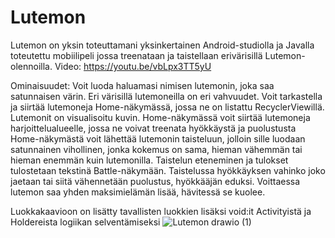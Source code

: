 # Lutemon

Lutemon on yksin toteuttamani yksinkertainen Android-studiolla ja Javalla toteutettu mobiilipeli jossa treenataan ja taistellaan erivärisillä Lutemon-olennoilla.
Video: https://youtu.be/vbLpx3TT5yU

Ominaisuudet:
Voit luoda haluamasi nimisen lutemonin, joka saa satunnaisen värin. Eri värisillä lutemoneilla on eri vahvuudet.
Voit tarkastella ja siirtää lutemoneja Home-näkymässä, jossa ne on listattu RecyclerViewillä. Lutemonit on visualisoitu kuvin.
Home-näkymässä voit siirtää lutemoneja harjoittelualueelle, jossa ne voivat treenata hyökkäystä ja puolustusta
Home-näkymästä voit lähettää lutemonin taisteluun, jolloin sille luodaan satunnainen vihollinen, 
jonka kokemus on sama, hieman vähemmän tai hieman enemmän kuin lutemonilla.
Taistelun eteneminen ja tulokset tulostetaan tekstinä Battle-näkymään.
Taistelussa hyökkäyksen vahinko joko jaetaan tai siitä vähennetään puolustus, hyökkääjän eduksi.
Voittaessa lutemon saa yhden maksimielämän lisää, hävitessä se kuolee.

Luokkakaavioon on lisätty tavallisten luokkien lisäksi void:it Activityistä ja Holdereista logiikan selventämiseksi
![Lutemon drawio (1)](https://github.com/SamuliSaarine/Lutemon/assets/59774773/4a888151-a69e-43eb-8009-b3e72ed14ef5)
